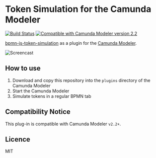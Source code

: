 # Token Simulation for the Camunda Modeler

[![Build Status](https://travis-ci.com/bpmn-io/bpmn-js-token-simulation-plugin.svg?branch=master)](https://travis-ci.com/bpmn-io/bpmn-js-token-simulation-plugin)
[![Compatible with Camunda Modeler version 2.2](https://img.shields.io/badge/Camunda%20Modeler-2.2+-brightgreen.svg)](https://github.com/camunda/camunda-modeler)

[bpmn-js-token-simulation](https://github.com/bpmn-io/bpmn-js-token-simulation) as a plugin for the [Camunda Modeler](https://camunda.org/bpmn/tool/).

![Screencast](docs/screencast.gif)

## How to use

1. Download and copy this repository into the `plugins` directory of the Camunda Modeler
2. Start the Camunda Modeler
3. Simulate tokens in a regular BPMN tab


## Compatibility Notice

This plug-in is compatible with Camunda Modeler `v2.2+`.


## Licence

MIT

